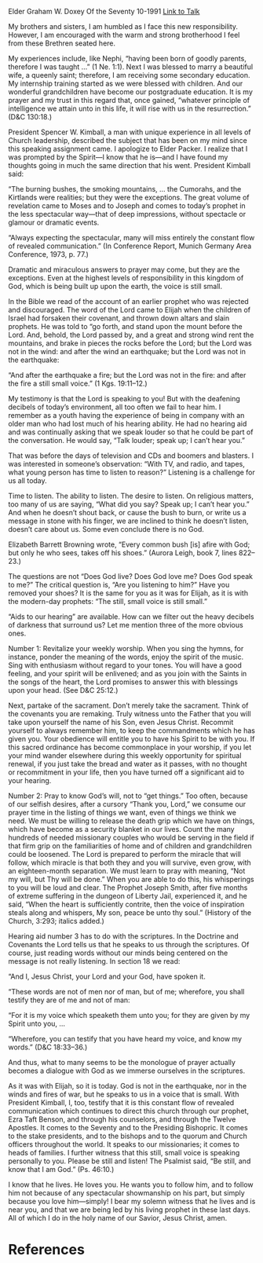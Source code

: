 Elder Graham W. Doxey
Of the Seventy
10-1991
[Link to Talk](https://www.churchofjesuschrist.org/study/general-conference/1991/10/the-voice-is-still-small?lang=eng)

My brothers and sisters, I am humbled as I face this new responsibility. However, I am encouraged with the warm and strong brotherhood I feel from these Brethren seated here.

My experiences include, like Nephi, “having been born of goodly parents, therefore I was taught …” (1 Ne. 1:1). Next I was blessed to marry a beautiful wife, a queenly saint; therefore, I am receiving some secondary education. My internship training started as we were blessed with children. And our wonderful grandchildren have become our postgraduate education. It is my prayer and my trust in this regard that, once gained, “whatever principle of intelligence we attain unto in this life, it will rise with us in the resurrection.” (D&C 130:18.)

President Spencer W. Kimball, a man with unique experience in all levels of Church leadership, described the subject that has been on my mind since this speaking assignment came. I apologize to Elder Packer. I realize that I was prompted by the Spirit—I know that he is—and I have found my thoughts going in much the same direction that his went. President Kimball said:

“The burning bushes, the smoking mountains, … the Cumorahs, and the Kirtlands were realities; but they were the exceptions. The great volume of revelation came to Moses and to Joseph and comes to today’s prophet in the less spectacular way—that of deep impressions, without spectacle or glamour or dramatic events.

“Always expecting the spectacular, many will miss entirely the constant flow of revealed communication.” (In Conference Report, Munich Germany Area Conference, 1973, p. 77.)

Dramatic and miraculous answers to prayer may come, but they are the exceptions. Even at the highest levels of responsibility in this kingdom of God, which is being built up upon the earth, the voice is still small.

In the Bible we read of the account of an earlier prophet who was rejected and discouraged. The word of the Lord came to Elijah when the children of Israel had forsaken their covenant, and thrown down altars and slain prophets. He was told to “go forth, and stand upon the mount before the Lord. And, behold, the Lord passed by, and a great and strong wind rent the mountains, and brake in pieces the rocks before the Lord; but the Lord was not in the wind: and after the wind an earthquake; but the Lord was not in the earthquake:

“And after the earthquake a fire; but the Lord was not in the fire: and after the fire a still small voice.” (1 Kgs. 19:11–12.)

My testimony is that the Lord is speaking to you! But with the deafening decibels of today’s environment, all too often we fail to hear him. I remember as a youth having the experience of being in company with an older man who had lost much of his hearing ability. He had no hearing aid and was continually asking that we speak louder so that he could be part of the conversation. He would say, “Talk louder; speak up; I can’t hear you.”

That was before the days of television and CDs and boomers and blasters. I was interested in someone’s observation: “With TV, and radio, and tapes, what young person has time to listen to reason?” Listening is a challenge for us all today.

Time to listen. The ability to listen. The desire to listen. On religious matters, too many of us are saying, “What did you say? Speak up; I can’t hear you.” And when he doesn’t shout back, or cause the bush to burn, or write us a message in stone with his finger, we are inclined to think he doesn’t listen, doesn’t care about us. Some even conclude there is no God.

Elizabeth Barrett Browning wrote, “Every common bush [is] afire with God; but only he who sees, takes off his shoes.” (Aurora Leigh, book 7, lines 822–23.)

The questions are not “Does God live? Does God love me? Does God speak to me?” The critical question is, “Are you listening to him?” Have you removed your shoes? It is the same for you as it was for Elijah, as it is with the modern-day prophets: “The still, small voice is still small.”

“Aids to our hearing” are available. How can we filter out the heavy decibels of darkness that surround us? Let me mention three of the more obvious ones.

Number 1: Revitalize your weekly worship. When you sing the hymns, for instance, ponder the meaning of the words, enjoy the spirit of the music. Sing with enthusiasm without regard to your tones. You will have a good feeling, and your spirit will be enlivened; and as you join with the Saints in the songs of the heart, the Lord promises to answer this with blessings upon your head. (See D&C 25:12.)

Next, partake of the sacrament. Don’t merely take the sacrament. Think of the covenants you are remaking. Truly witness unto the Father that you will take upon yourself the name of his Son, even Jesus Christ. Recommit yourself to always remember him, to keep the commandments which he has given you. Your obedience will entitle you to have his Spirit to be with you. If this sacred ordinance has become commonplace in your worship, if you let your mind wander elsewhere during this weekly opportunity for spiritual renewal, if you just take the bread and water as it passes, with no thought or recommitment in your life, then you have turned off a significant aid to your hearing.

Number 2: Pray to know God’s will, not to “get things.” Too often, because of our selfish desires, after a cursory “Thank you, Lord,” we consume our prayer time in the listing of things we want, even of things we think we need. We must be willing to release the death grip which we have on things, which have become as a security blanket in our lives. Count the many hundreds of needed missionary couples who would be serving in the field if that firm grip on the familiarities of home and of children and grandchildren could be loosened. The Lord is prepared to perform the miracle that will follow, which miracle is that both they and you will survive, even grow, with an eighteen-month separation. We must learn to pray with meaning, “Not my will, but Thy will be done.” When you are able to do this, his whisperings to you will be loud and clear. The Prophet Joseph Smith, after five months of extreme suffering in the dungeon of Liberty Jail, experienced it, and he said, “When the heart is sufficiently contrite, then the voice of inspiration steals along and whispers, My son, peace be unto thy soul.” (History of the Church, 3:293; italics added.)

Hearing aid number 3 has to do with the scriptures. In the Doctrine and Covenants the Lord tells us that he speaks to us through the scriptures. Of course, just reading words without our minds being centered on the message is not really listening. In section 18 we read:

“And I, Jesus Christ, your Lord and your God, have spoken it.

“These words are not of men nor of man, but of me; wherefore, you shall testify they are of me and not of man:

“For it is my voice which speaketh them unto you; for they are given by my Spirit unto you, …

“Wherefore, you can testify that you have heard my voice, and know my words.” (D&C 18:33–36.)

And thus, what to many seems to be the monologue of prayer actually becomes a dialogue with God as we immerse ourselves in the scriptures.

As it was with Elijah, so it is today. God is not in the earthquake, nor in the winds and fires of war, but he speaks to us in a voice that is small. With President Kimball, I, too, testify that it is this constant flow of revealed communication which continues to direct this church through our prophet, Ezra Taft Benson, and through his counselors, and through the Twelve Apostles. It comes to the Seventy and to the Presiding Bishopric. It comes to the stake presidents, and to the bishops and to the quorum and Church officers throughout the world. It speaks to our missionaries; it comes to heads of families. I further witness that this still, small voice is speaking personally to you. Please be still and listen! The Psalmist said, “Be still, and know that I am God.” (Ps. 46:10.)

I know that he lives. He loves you. He wants you to follow him, and to follow him not because of any spectacular showmanship on his part, but simply because you love him—simply! I bear my solemn witness that he lives and is near you, and that we are being led by his living prophet in these last days. All of which I do in the holy name of our Savior, Jesus Christ, amen.

# References
